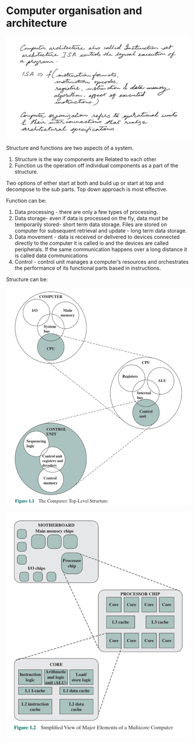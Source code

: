 # Computer organisation and architecture

![Computer organisation and architecture-1](images/Computer%20organisation%20and%20architecture-1.png)

Structure and functions are two aspects of a system. 

1. Structure is the way components are Related to each other
2. Function us the operation off individual components as a part of the structure. 

Two options of either start at both and build up or start at top and decompose to the sub parts. 
Top down approach is most effective. 

Function can be:
1. Data processing - there are only a few types of processing. 
2. Data storage- even if data is processed on the fly, data must be temporarily stored- short term data storage. Files are stored on computer for subsequent retrieval and update - long term data storage. 
3. Data movement - data is received or delivered to devices connected directly to the computer it is called io and the devices are called peripherals. If the same communication happens over a long distance it is called data communications
4. Control - control unit manages a computer’s resources and orchestrates the performance of its functional parts based in instructions. 

Structure can be: 

![Computer organisation and architecture-2](images/Computer%20organisation%20and%20architecture-2.png)

![Computer organisation and architecture-3](images/Computer%20organisation%20and%20architecture-3.png)

